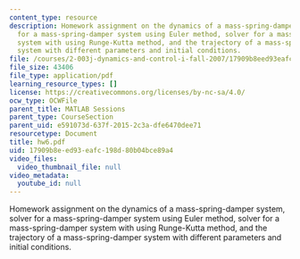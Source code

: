 ```yaml
---
content_type: resource
description: Homework assignment on the dynamics of a mass-spring-damper system, solver
  for a mass-spring-damper system using Euler method, solver for a mass-spring-damper
  system with using Runge-Kutta method, and the trajectory of a mass-spring-damper
  system with different parameters and initial conditions.
file: /courses/2-003j-dynamics-and-control-i-fall-2007/17909b8eed93eafc198d80b04bce89a4_hw6.pdf
file_size: 43406
file_type: application/pdf
learning_resource_types: []
license: https://creativecommons.org/licenses/by-nc-sa/4.0/
ocw_type: OCWFile
parent_title: MATLAB Sessions
parent_type: CourseSection
parent_uid: e591073d-637f-2015-2c3a-dfe6470dee71
resourcetype: Document
title: hw6.pdf
uid: 17909b8e-ed93-eafc-198d-80b04bce89a4
video_files:
  video_thumbnail_file: null
video_metadata:
  youtube_id: null
---
```

Homework assignment on the dynamics of a mass-spring-damper system, solver for a mass-spring-damper system using Euler method, solver for a mass-spring-damper system with using Runge-Kutta method, and the trajectory of a mass-spring-damper system with different parameters and initial conditions.